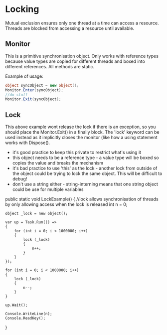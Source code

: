 # Locking

Mutual exclusion ensures only one thread at a time can access a resource. Threads are blocked from accessing a resource until available.

## Monitor
This is a primitive synchronisation object. Only works with reference types because value types are copied for different threads and boxed into different references. All methods are static.



Example of usage:

```csharp
object syncObject = new object();
Monitor.Enter(syncObject);
//do stuff
Monitor.Exit(syncObject);
```

## Lock

This above example wont release the lock if there is an exception, so you should place the Monitor.Exit() in a finally block. The 'lock' keyword can be used instead as it implicitly closes the monitor (like how a using statement works with Dispose().

- it's good practice to keep this private to restrict what's using it
- this object needs to be a reference type - a value type will be boxed so copies the value and breaks the mechanism
- it's bad practice to use 'this' as the lock - another lock from outside of the object could be trying to lock the same object. This will be difficult to debug!
- don't use a string either - string-interning means that one string object could be use for multiple variables




public static void LockExample()
{
    //lock allows synchronisation of threads by only allowing access when the lock is released
    int n = 0;

    object _lock = new object();

    var up = Task.Run(() =>
    {
        for (int i = 0; i < 1000000; i++)
        {
            lock (_lock)
            {
                n++;
            }
        }
    });

    for (int i = 0; i < 1000000; i++)
    {
        lock (_lock)
        {
            n--;
        }
    }

    up.Wait();

    Console.WriteLine(n);
    Console.ReadKey();
}

<!--stackedit_data:
eyJoaXN0b3J5IjpbLTI3MDc3NzkyMCwtMTgwNjA3MzE3NF19
-->